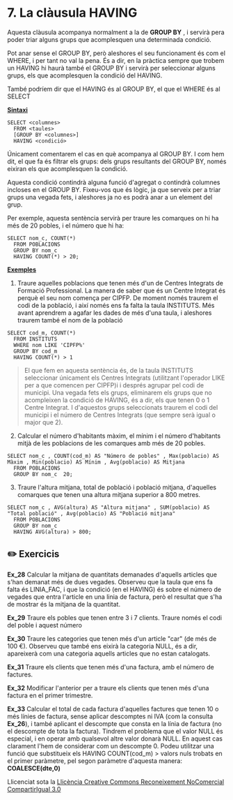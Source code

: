 # 7. La clàusula HAVING

Aquesta clàusula acompanya normalment a la de **GROUP BY** , i servirà pera
poder triar alguns grups que acomplesquen una determinada condició.

Pot anar sense el GROUP BY, però aleshores el seu funcionament és com el
WHERE, i per tant no val la pena. És a dir, en la pràctica sempre que trobem
un HAVING hi haurà també el GROUP BY i servirà per seleccionar alguns grups,
els que acomplesquen la condició del HAVING.

També podríem dir que el HAVING és al GROUP BY, el que el WHERE és al SELECT

**<u>Sintaxi</u>**

    SELECT <columnes>  
      FROM <taules>  
      [GROUP BY <columnes>]  
      HAVING <condició>

Únicament comentarem el cas en què acompanya al GROUP BY. I com hem dit, el
que fa és filtrar els grups: dels grups resultants del GROUP BY, només eixiran
els que acomplesquen la condició.

Aquesta condició contindrà alguna funció d'agregat o contindrà columnes
incloses en el GROUP BY. Fixeu-vos que és lògic, ja que serveix per a triar
grups una vegada fets, i aleshores ja no es podrà anar a un element del grup.

Per exemple, aquesta sentència servirà per traure les comarques on hi ha més
de 20 pobles, i el número que hi ha:

    SELECT nom_c, COUNT(*)  
      FROM POBLACIONS  
      GROUP BY nom_c  
      HAVING COUNT(*) > 20;

**<u>Exemples</u>**

  1) Traure aquelles poblacions que tenen més d'un de Centres Integrats de Formació Professional. La manera de saber que és un Centre Integrat és perquè el seu nom comença per CIPFP. De moment només traurem el codi de la població, i així només ens fa falta la taula INSTITUTS. Més avant aprendrem a agafar les dades de més d'una taula, i aleshores traurem també el nom de la població

    SELECT cod_m, COUNT(*)  
      FROM INSTITUTS  
      WHERE nom LIKE 'CIPFP%'  
      GROUP BY cod_m  
      HAVING COUNT(*) > 1

> El que fem en aquesta sentència és, de la taula INSTITUTS seleccionar
> únicament els Centres Integrats (utilitzant l'operador LIKE per a que
> comencen per CIPFP)i i després agrupar pel codi de municipi. Una vegada fets
> els grups, eliminarem els grups que no acompleixen la condició de HAVING, és
> a dir, els que tenen 0 o 1 Centre Integrat. I d'aquestos grups seleccionats
> traurem el codi del municipi i el número de Centres Integrats (que sempre
> serà igual o major que 2).

  2) Calcular el número d'habitants màxim, el mínim i el número d'habitants mitjà de les poblacions de les comarques amb més de 20 pobles.

    SELECT nom_c , COUNT(cod_m) AS "Número de pobles" , Max(poblacio) AS Màxim , Min(poblacio) AS Mínim , Avg(poblacio) AS Mitjana  
      FROM POBLACIONS  
      GROUP BY nom_c  20;

  3) Traure l'altura mitjana, total de població i població mitjana, d'aquelles comarques que tenen una altura mitjana superior a 800 metres.

    SELECT nom_c , AVG(altura) AS "Altura mitjana" , SUM(poblacio) AS "Total població" , Avg(poblacio) AS "Població mitjana"  
      FROM POBLACIONS  
      GROUP BY nom_c  
      HAVING AVG(altura) > 800;


## :pencil2: Exercicis

**Ex_28** Calcular la mitjana de quantitats demanades d'aquells articles que
s'han demanat més de dues vegades. Observeu que la taula que ens fa falta és
LINIA_FAC, i que la condició (en el HAVING) és sobre el número de vegades que
entra l'article en una linia de factura, però el resultat que s'ha de mostrar
és la mitjana de la quantitat.

**Ex_29** Traure els pobles que tenen entre 3 i 7 clients. Traure només el codi
del poble i aquest número

**Ex_30** Traure les categories que tenen més d'un article "car" (de més de
100 €). Observeu que també ens eixirà la categoria NULL, és a dir, apareixerà
com una categoria aquells articles que no estan catalogats.

**Ex_31** Traure els clients que tenen més d'una factura, amb el número de
factures.

**Ex_32** Modificar l'anterior per a traure els clients que tenen més
d'una factura en el primer trimestre.

**Ex_33** Calcular el total de cada factura d'aquelles factures que
tenen 10 o més línies de factura, sense aplicar descomptes ni IVA (com la
consulta **Ex_26**), i també aplicant el descompte que consta en la línia de
factura (no el descompte de tota la factura). Tindrem el problema que el valor
NULL és especial, i en operar amb qualsevol altre valor donarà NULL. En aquest
cas clarament l'hem de considerar com un descompte 0. Podeu utilitzar una
funció que substitueix els 
HAVING COUNT(cod_m) > valors nuls trobats en el primer paràmetre, pel
segon paràmetre d'aquesta manera: **COALESCE(dte,0)**

Llicenciat sota la  [Llicència Creative Commons Reconeixement NoComercial
CompartirIgual 3.0](http://creativecommons.org/licenses/by-nc-sa/3.0/)

